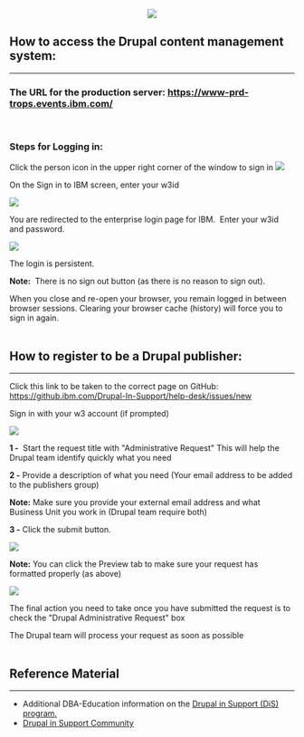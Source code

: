 <p dir="ltr" style="text-align: center;"><img lconnattachedresourcetype="page" lconnresourcetype="attachment" src="https://media.github.ibm.com/user/126034/files/82637cee-3057-11e9-878c-8eb7fa2b478c" />



## How to access the Drupal content management system:
---

### The URL for the production server: https://www-prd-trops.events.ibm.com/
<br/>

### Steps for Logging in:

 Click the person icon in the upper right corner of the window to sign in
<img src="https://media.github.ibm.com/user/82671/files/e30de380-498f-11e9-9b2f-74d13d8a71c7">


On the Sign in to IBM screen, enter your w3id

<img src="https://media.github.ibm.com/user/126034/files/5f854d00-43f9-11e9-8479-966862a3851d">


You are redirected to the enterprise login page for IBM.  Enter your w3id and password.


<img src="https://media.github.ibm.com/user/126034/files/66ac5b00-43f9-11e9-9ce5-e2ccd3891f90">


The login is persistent.
 

**Note:**  There is no sign out button (as there is no reason to sign out).


When you close and re-open your browser, you remain logged in between browser sessions. Clearing your browser cache (history) will force you to sign in again.
<br/>
<br/>


## How to register to be a Drupal publisher:
---

Click this link to be taken to the correct page on GitHub: 
https://github.ibm.com/Drupal-In-Support/help-desk/issues/new

Sign in with your w3 account (if prompted)

<img src="https://media.github.ibm.com/user/126034/files/7266c896-2ba7-11e9-9340-4d79aec92f38">




**1 -**  Start the request title with "Administrative Request" This will help the Drupal team identify quickly what you need

**2 -** Provide a description of what you need (Your email address to be added to the publishers group) 

**Note:** Make sure you provide your external email address and what Business Unit you work in (Drupal team require both)

**3 -** Click the submit button.
<br/>


<img src="https://media.github.ibm.com/user/126034/files/72d3db0c-2ba7-11e9-8ed5-d889902ca762">


**Note:** You can click the Preview tab to make sure your request has formatted properly (as above)
<br/>




<img src="https://media.github.ibm.com/user/126034/files/72f90508-2ba7-11e9-8cc8-de3aa08d01c3">



The final action you need to take once you have submitted the request is to check the "Drupal Administrative Request" box

The Drupal team will process your request as soon as possible
<br/>
<br/>

## Reference Material
---
- Additional DBA-Education information on the <a href="https://pages.github.ibm.com/dba-support/DBA-Education/#/DBA-Education/knowledge/drupal" target="_blank"> Drupal in Support (DiS) program. </a>
- <a href="https://apps.na.collabserv.com/wikis/home?lang=en-us#%21/wiki/Wbcaf774b75e4_4b82_8c94_2776385dc58a/page/IBM%20Drupal%20CMS" target="_blank"> Drupal in Support Community </a>

